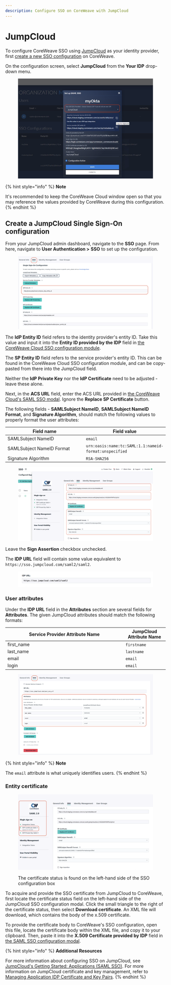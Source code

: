 ```yaml
---
description: Configure SSO on CoreWeave with JumpCloud
---
```


# JumpCloud

To configure CoreWeave SSO using [JumpCloud](https://jumpcloud.com/) as your identity provider, first [create a new SSO configuration](./#create-a-new-sso-configuration) on CoreWeave.

On the configuration screen, select **JumpCloud** from the **Your IDP** drop-down menu.

<figure><img src="../../.gitbook/assets/image (22) (1).png" alt=""><figcaption></figcaption></figure>

{% hint style="info" %}
**Note**

It's recommended to keep the CoreWeave Cloud window open so that you may reference the values provided by CoreWeave during this configuration.
{% endhint %}

## Create a JumpCloud Single Sign-On configuration

From your JumpCloud admin dashboard, navigate to the **SSO** page. From here, navigate to **User Authentication >** **SSO** to set up the configuration.

<figure><img src="../../.gitbook/assets/image (52) (4).png" alt="Screenshot of JumpCloud&#x27;s SSO configuration screen"><figcaption></figcaption></figure>

The **IdP Entity ID** field refers to the identity provider's entity ID. Take this value and input it into the **Entity ID provided by the IDP** field in [the CoreWeave Cloud SSO configuration module](./#the-saml-sso-modal).

The **SP Entity ID** field refers to the service provider's entity ID. This can be found in the CoreWeave Cloud SSO configuration module, and can be copy-pasted from there into the JumpCloud field.

Neither the **IdP Private Key** nor the **IdP Certificate** need to be adjusted - leave these alone.

Next, in the **ACS URL** field, enter the ACS URL provided in [the CoreWeave Cloud's SAML SSO modal](./#the-saml-sso-modal). Ignore the **Replace SP Certificate** button.

The following fields - **SAMLSubject NameID**, **SAMLSubject NameID Format**, and **Signature Algorithm**, should match the following values to properly format the user attributes:

<table><thead><tr><th width="297">Field name</th><th>Field value</th></tr></thead><tbody><tr><td>SAMLSubject NameID</td><td><code>email</code></td></tr><tr><td>SAMLSubject NameID Format</td><td><code>urn:oasis:name:tc:SAML:1.1:nameid-format:unspecified</code></td></tr><tr><td>Signature Algorithm</td><td><code>RSA-SHA256</code></td></tr></tbody></table>

<figure><img src="../../.gitbook/assets/image (17) (4) (1).png" alt=""><figcaption></figcaption></figure>

Leave the **Sign Assertion** checkbox unchecked.

The **IDP URL** field will contain some value equivalent to `https://sso.jumpcloud.com/saml2/saml2`.

<figure><img src="../../.gitbook/assets/image (15) (1).png" alt="Screenshot of the IDP URL field on JumpCloud"><figcaption></figcaption></figure>

### User attributes

Under the **IDP URL** field in the **Attributes** section are several fields for **Attributes**. The given JumpCloud attributes should match the following formats:

<table><thead><tr><th width="357">Service Provider Attribute Name</th><th>JumpCloud Attribute Name</th></tr></thead><tbody><tr><td>first_name</td><td><code>firstname</code></td></tr><tr><td>last_name</td><td><code>lastname</code></td></tr><tr><td>email</td><td><code>email</code></td></tr><tr><td>login</td><td><code>email</code></td></tr></tbody></table>

<figure><img src="../../.gitbook/assets/image (56) (3).png" alt="Screenshot of JumpCloud SSO attributes"><figcaption></figcaption></figure>

{% hint style="info" %}
**Note**

The `email` attribute is what uniquely identifies users.
{% endhint %}

### Entity certificate

<figure><img src="../../.gitbook/assets/image (35).png" alt="Screenshot of the certificate status on JumpCloud SSO"><figcaption><p>The certificate status is found on the left-hand side of the SSO configuration box</p></figcaption></figure>

To acquire and provide the SSO certificate from JumpCloud to CoreWeave, first locate the certificate status field on the left-hand side of the JumpCloud SSO configuration modal. Click the small triangle to the right of the certificate status, then select **Download certificate**. An XML file will download, which contains the body of the x.509 certificate.

To provide the certificate body to CoreWeave's SSO configuration, open this file, locate the certificate body within the XML file, and copy it to your clipboard. Then, paste it into the **X.509 Certificate provided by IDP** field in [the SAML SSO configuration modal](./#the-saml-sso-modal).

{% hint style="info" %}
**Additional Resources**

For more information about configuring SSO on JumpCloud, see [JumpCloud's Getting Started: Applications (SAML SSO)](https://support.jumpcloud.com/support/s/article/getting-started-applications-saml-sso2). For more information on JumpCloud certificate and key management, refer to [Managing Application IDP Certificate and Key Pairs](https://support.jumpcloud.com/support/s/article/managing-application-idp-certificate-and-key-pairs).
{% endhint %}
